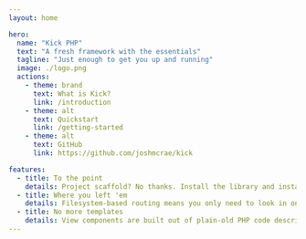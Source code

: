 ```yaml
---
layout: home

hero:
  name: "Kick PHP"
  text: "A fresh framework with the essentials"
  tagline: "Just enough to get you up and running"
  image: ./logo.png
  actions:
    - theme: brand
      text: What is Kick?
      link: /introduction
    - theme: alt
      text: Quickstart
      link: /getting-started
    - theme: alt
      text: GitHub
      link: https://github.com/joshmcrae/kick

features:
  - title: To the point
    details: Project scaffold? No thanks. Install the library and instantiate the application class to get going.
  - title: Where you left 'em
    details: Filesystem-based routing means you only need to look in one place to find and create your routes.
  - title: No more templates
    details: View components are built out of plain-old PHP code describing the structure of your app's HTML.
---
```


